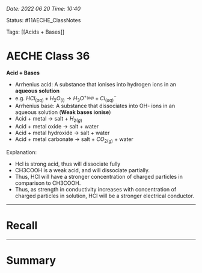 *Date: 2022 06 20 Time: 10:40*


Status: #11AECHE_ClassNotes 

Tags: [[Acids + Bases]]


# AECHE Class 36

**Acid + Bases**
- Arrhenius acid: A substance that ionises into hydrogen ions in an **aqueous solution**
- e.g. $HCl_{(aq)}+H_2O_{(l)} \rightarrow H_3O^{+_{(aq)}}+ Cl^-_{(aq)}$
- Arrhenius base: A substance that dissociates into OH- ions in an aqueous solution (**Weak bases ionise**)
- Acid + metal -> salt + $H_{2(g)}$
- Acid + metal oxide -> salt + water
- Acid + metal hydroxide -> salt + water
- Acid + metal carbonate -> salt + $CO_{2(g)}$ + water

Explanation:
- Hcl is strong acid, thus will dissociate fully
- CH3COOH is a weak acid, and will dissociate partially.
- Thus, HCl will have a stronger concentration of charged particles in comparison to CH3COOH.
- Thus, as strength in conductivity increases with concentration of charged particles in solution, HCl will be a stronger electrical conductor.

---
# Recall







---
# Summary



